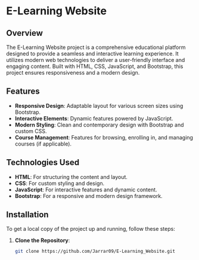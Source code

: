# E-Learning Website

## Overview

The E-Learning Website project is a comprehensive educational platform designed to provide a seamless and interactive learning experience. It utilizes modern web technologies to deliver a user-friendly interface and engaging content. Built with HTML, CSS, JavaScript, and Bootstrap, this project ensures responsiveness and a modern design.

## Features

- **Responsive Design**: Adaptable layout for various screen sizes using Bootstrap.
- **Interactive Elements**: Dynamic features powered by JavaScript.
- **Modern Styling**: Clean and contemporary design with Bootstrap and custom CSS.
- **Course Management**: Features for browsing, enrolling in, and managing courses (if applicable).

## Technologies Used

- **HTML**: For structuring the content and layout.
- **CSS**: For custom styling and design.
- **JavaScript**: For interactive features and dynamic content.
- **Bootstrap**: For a responsive and modern design framework.

## Installation

To get a local copy of the project up and running, follow these steps:

1. **Clone the Repository**:
   ```bash
   git clone https://github.com/Jarrar09/E-Learning_Website.git
